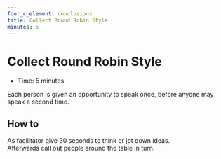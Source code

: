 ```yaml
---
four_c_element: conclusions
title: Collect Round Robin Style
minutes: 5
---
```


# Collect Round Robin Style

- Time: 5 minutes

Each person is given an opportunity to speak once, before anyone may speak a second time.  

## How to
As facilitator give 30 seconds to think or jot down ideas.  
Afterwards call out people around the table in turn.

